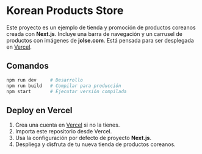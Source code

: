 # Korean Products Store

Este proyecto es un ejemplo de tienda y promoción de productos coreanos creada con **Next.js**. Incluye una barra de navegación y un carrusel de productos con imágenes de **jolse.com**. Está pensada para ser desplegada en [Vercel](https://vercel.com/).

## Comandos

```bash
npm run dev     # Desarrollo
npm run build   # Compilar para producción
npm start       # Ejecutar versión compilada
```

## Deploy en Vercel

1. Crea una cuenta en [Vercel](https://vercel.com/) si no la tienes.
2. Importa este repositorio desde Vercel.
3. Usa la configuración por defecto de proyecto **Next.js**.
4. Despliega y disfruta de tu nueva tienda de productos coreanos.
